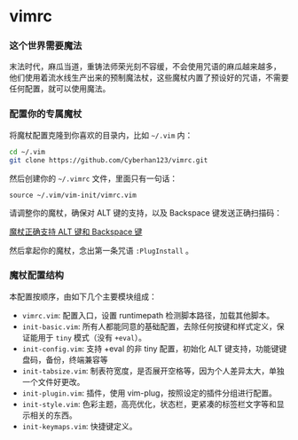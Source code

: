 # vimrc

### 这个世界需要魔法

末法时代，麻瓜当道，重铸法师荣光刻不容缓，不会使用咒语的麻瓜越来越多，
他们使用着流水线生产出来的预制魔法杖，这些魔杖内置了预设好的咒语，不需要任何配置，就可以使用魔法。


### 配置你的专属魔杖

将魔杖配置克隆到你喜欢的目录内，比如 `~/.vim` 内：

```bash
cd ~/.vim
git clone https://github.com/Cyberhan123/vimrc.git
```

然后创建你的 `~/.vimrc` 文件，里面只有一句话：

```VimL
source ~/.vim/vim-init/vimrc.vim
```

请调整你的魔杖，确保对 ALT 键的支持，以及 Backspace 键发送正确扫描码：

[魔杖正确支持 ALT 键和 Backspace 键](https://github.com/skywind3000/vim-init/wiki/Setup-terminals-to-support-ALT-and-Backspace-correctly)

然后拿起你的魔杖，念出第一条咒语 `:PlugInstall` 。

### 魔杖配置结构

本配置按顺序，由如下几个主要模块组成：

- `vimrc.vim`: 配置入口，设置 runtimepath 检测脚本路径，加载其他脚本。
- `init-basic.vim`: 所有人都能同意的基础配置，去除任何按键和样式定义，保证能用于 `tiny` 模式（没有 `+eval`）。
- `init-config.vim`: 支持 +eval 的非 tiny 配置，初始化 ALT 键支持，功能键键盘码，备份，终端兼容等
- `init-tabsize.vim`: 制表符宽度，是否展开空格等，因为个人差异太大，单独一个文件好更改。
- `init-plugin.vim`: 插件，使用 vim-plug，按照设定的插件分组进行配置。
- `init-style.vim`: 色彩主题，高亮优化，状态栏，更紧凑的标签栏文字等和显示相关的东西。
- `init-keymaps.vim`: 快捷键定义。
